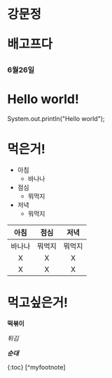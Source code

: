 # 강문정 <pre>배고프다
### 6월26일

# __Hello world!__
System.out.println("Hello world");
 <!-- 으아ㅏ앙아ㅏ아ㅏ아ㅏ -->


# __먹은거!__
* 아침
  * 바나나
 * 점심
   * 뭐먹지
 * 저녁
    * 뭐먹지



| 아침  |점심 | 저녁         |
| :--------: | :-------: | :---------------: |
| 바나나    | 뭐먹지    |뭐먹지|
| X   | X    | X            |
| X    |X |X|



# __먹고싶은거!__
__떡볶이__


_튀김_


___순대___


\{:toc}
[\^myfootnote]
